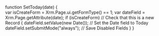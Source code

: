 function SetToday(date)
{    
var isCreateForm = Xrm.Page.ui.getFormType() == 1;
var dateField = Xrm.Page.getAttribute(date);
    if (isCreateForm)   // Check that this is a new Record
    {        dateField.setValue(new Date()); // Set the Date field to Today
             dateField.setSubmitMode("always");   // Save Disabled Fields
    }
}